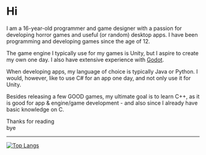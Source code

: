 # Hi

I am a 16-year-old programmer and game designer with a passion for developing horror games and useful (or random) desktop apps. I have been programming and developing games since the age of 12.

The game engine I typically use for my games is Unity, but I aspire to create my own one day. I also have extensive experience with [Godot](https://github.com/godotengine/godot).

When developing apps, my language of choice is typically Java or Python. I would, however, like to use C# for an app one day, and not only use it for Unity.

Besides releasing a few GOOD games, my ultimate goal is to learn C++, as it is good for app & engine/game development - and also since I already have basic knowledge on C.

Thanks for reading\
bye

---
[![Top Langs](https://github-readme-stats.vercel.app/api/top-langs/?username=john-fiore)](https://github.com/anuraghazra/github-readme-stats)
